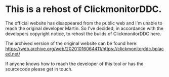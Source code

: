 # This is a rehost of ClickmonitorDDC.

The official website has disappeared from the public web and I'm unable to reach the original developer Martin. So I've decided, in accordance with the developers copyright notice, to rehost the builds of ClickmonitorDDC here.

The archived version of the original website can be found here:
https://web.archive.org/web/20201016064411/https://clickmonitorddc.bplaced.net/

If anyone knows how to reach the developer of this tool or has the sourcecode please get in touch.
